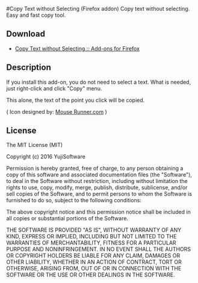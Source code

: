#Copy Text without Selecting (Firefox addon)
Copy text without selecting. Easy and fast copy tool.

## Download

* [Copy Text without Selecting :: Add-ons for Firefox](https://addons.mozilla.org/ja/firefox/addon/copy-text-without-selecting/ "Copy Text without Selecting :: Add-ons for Firefox")

## Description

If you install this add-on, you do not need to select a text.
What is needed, just right-click and click "Copy" menu.

This alone, the text of the point you click will be copied.

( Icon designed by: [Mouse Runner.com](http://www.mouserunner.com/ "Mouse Runner.com, Good Content, Free Resources") )

## License

The MIT License (MIT)

Copyright (c) 2016 YujiSoftware

Permission is hereby granted, free of charge, to any person obtaining a copy of this software and associated documentation files (the "Software"), to deal in the Software without restriction, including without limitation the rights to use, copy, modify, merge, publish, distribute, sublicense, and/or sell copies of the Software, and to permit persons to whom the Software is furnished to do so, subject to the following conditions:

The above copyright notice and this permission notice shall be included in all copies or substantial portions of the Software.

THE SOFTWARE IS PROVIDED "AS IS", WITHOUT WARRANTY OF ANY KIND, EXPRESS OR IMPLIED, INCLUDING BUT NOT LIMITED TO THE WARRANTIES OF MERCHANTABILITY, FITNESS FOR A PARTICULAR PURPOSE AND NONINFRINGEMENT. IN NO EVENT SHALL THE AUTHORS OR COPYRIGHT HOLDERS BE LIABLE FOR ANY CLAIM, DAMAGES OR OTHER LIABILITY, WHETHER IN AN ACTION OF CONTRACT, TORT OR OTHERWISE, ARISING FROM, OUT OF OR IN CONNECTION WITH THE SOFTWARE OR THE USE OR OTHER DEALINGS IN THE SOFTWARE.
